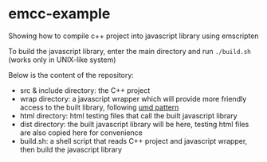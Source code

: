 # emcc-example

Showing how to compile c++ project into javascript library using emscripten

To build the javascript library, enter the main directory and run <code>./build.sh</code> (works only in UNIX-like system)

Below is the content of the repository:

  * src & include directory: the C++ project
  * wrap directory: a javascript wrapper which will provide more friendly access to the built library, following [umd pattern](https://github.com/umdjs/umd)
  * html directory: html testing files that call the built javascript library
  * dist directory: the built javascript library will be here, testing html files are also copied here for convenience
  * build.sh: a shell script that reads C++ project and javascript wrapper, then build the javascript library